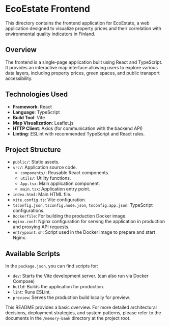 # EcoEstate Frontend

This directory contains the frontend application for EcoEstate, a web application designed to visualize property prices and their correlation with environmental quality indicators in Finland.

## Overview

The frontend is a single-page application built using React and TypeScript. It provides an interactive map interface allowing users to explore various data layers, including property prices, green spaces, and public transport accessibility.

## Technologies Used

- **Framework**: React
- **Language**: TypeScript
- **Build Tool**: Vite
- **Map Visualization**: Leaflet.js
- **HTTP Client**: Axios (for communication with the backend API)
- **Linting**: ESLint with recommended TypeScript and React rules.

## Project Structure

- `public/`: Static assets.
- `src/`: Application source code.
  - `components/`: Reusable React components.
  - `utils/`: Utility functions.
  - `App.tsx`: Main application component.
  - `main.tsx`: Application entry point.
- `index.html`: Main HTML file.
- `vite.config.ts`: Vite configuration.
- `tsconfig.json`, `tsconfig.node.json`, `tsconfig.app.json`: TypeScript configurations.
- `Dockerfile`: For building the production Docker image.
- `nginx.conf`: Nginx configuration for serving the application in production and proxying API requests.
- `entrypoint.sh`: Script used in the Docker image to prepare and start Nginx.

## Available Scripts

In the `package.json`, you can find scripts for:

- `dev`: Starts the Vite development server. (can also run via Docker Compose)
- `build`: Builds the application for production.
- `lint`: Runs ESLint.
- `preview`: Serves the production build locally for preview.

This README provides a basic overview. For more detailed architectural decisions, deployment strategies, and system patterns, please refer to the documents in the `/memory-bank` directory at the project root.
